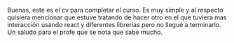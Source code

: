 Buenas, este es el cv para completar el curso. Es muy simple y al respecto quisiera mencionar que estuve tratando de hacer otro en el que tuviera mas interacción usando react y diferentes librerias pero no llegué a terminarlo.
Un saludo para el profe que se nota que sabe mucho.
